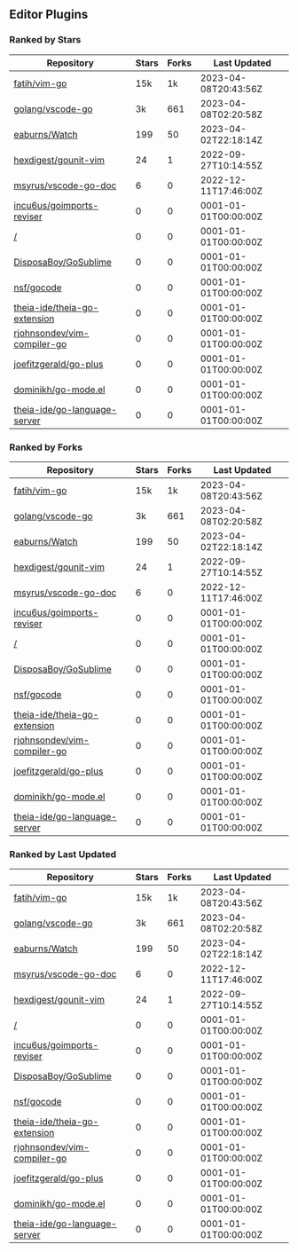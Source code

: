 ## Editor Plugins

### Ranked by Stars

| Repository | Stars | Forks | Last Updated |
|------------|-------|-------|--------------|
| [fatih/vim-go](https://github.com/fatih/vim-go) | 15k | 1k | 2023-04-08T20:43:56Z |
| [golang/vscode-go](https://github.com/golang/vscode-go) | 3k | 661 | 2023-04-08T02:20:58Z |
| [eaburns/Watch](https://github.com/eaburns/Watch) | 199 | 50 | 2023-04-02T22:18:14Z |
| [hexdigest/gounit-vim](https://github.com/hexdigest/gounit-vim) | 24 | 1 | 2022-09-27T10:14:55Z |
| [msyrus/vscode-go-doc](https://github.com/msyrus/vscode-go-doc) | 6 | 0 | 2022-12-11T17:46:00Z |
| [incu6us/goimports-reviser](https://github.com/incu6us/goimports-reviser) | 0 | 0 | 0001-01-01T00:00:00Z |
| [/](https://github.com/golang/tools/blob/master/gopls/README.md) | 0 | 0 | 0001-01-01T00:00:00Z |
| [DisposaBoy/GoSublime](https://github.com/DisposaBoy/GoSublime) | 0 | 0 | 0001-01-01T00:00:00Z |
| [nsf/gocode](https://github.com/nsf/gocode) | 0 | 0 | 0001-01-01T00:00:00Z |
| [theia-ide/theia-go-extension](https://github.com/theia-ide/theia-go-extension) | 0 | 0 | 0001-01-01T00:00:00Z |
| [rjohnsondev/vim-compiler-go](https://github.com/rjohnsondev/vim-compiler-go) | 0 | 0 | 0001-01-01T00:00:00Z |
| [joefitzgerald/go-plus](https://github.com/joefitzgerald/go-plus) | 0 | 0 | 0001-01-01T00:00:00Z |
| [dominikh/go-mode.el](https://github.com/dominikh/go-mode.el) | 0 | 0 | 0001-01-01T00:00:00Z |
| [theia-ide/go-language-server](https://github.com/theia-ide/go-language-server) | 0 | 0 | 0001-01-01T00:00:00Z |

### Ranked by Forks

| Repository | Stars | Forks | Last Updated |
|------------|-------|-------|--------------|
| [fatih/vim-go](https://github.com/fatih/vim-go) | 15k | 1k | 2023-04-08T20:43:56Z |
| [golang/vscode-go](https://github.com/golang/vscode-go) | 3k | 661 | 2023-04-08T02:20:58Z |
| [eaburns/Watch](https://github.com/eaburns/Watch) | 199 | 50 | 2023-04-02T22:18:14Z |
| [hexdigest/gounit-vim](https://github.com/hexdigest/gounit-vim) | 24 | 1 | 2022-09-27T10:14:55Z |
| [msyrus/vscode-go-doc](https://github.com/msyrus/vscode-go-doc) | 6 | 0 | 2022-12-11T17:46:00Z |
| [incu6us/goimports-reviser](https://github.com/incu6us/goimports-reviser) | 0 | 0 | 0001-01-01T00:00:00Z |
| [/](https://github.com/golang/tools/blob/master/gopls/README.md) | 0 | 0 | 0001-01-01T00:00:00Z |
| [DisposaBoy/GoSublime](https://github.com/DisposaBoy/GoSublime) | 0 | 0 | 0001-01-01T00:00:00Z |
| [nsf/gocode](https://github.com/nsf/gocode) | 0 | 0 | 0001-01-01T00:00:00Z |
| [theia-ide/theia-go-extension](https://github.com/theia-ide/theia-go-extension) | 0 | 0 | 0001-01-01T00:00:00Z |
| [rjohnsondev/vim-compiler-go](https://github.com/rjohnsondev/vim-compiler-go) | 0 | 0 | 0001-01-01T00:00:00Z |
| [joefitzgerald/go-plus](https://github.com/joefitzgerald/go-plus) | 0 | 0 | 0001-01-01T00:00:00Z |
| [dominikh/go-mode.el](https://github.com/dominikh/go-mode.el) | 0 | 0 | 0001-01-01T00:00:00Z |
| [theia-ide/go-language-server](https://github.com/theia-ide/go-language-server) | 0 | 0 | 0001-01-01T00:00:00Z |

### Ranked by Last Updated

| Repository | Stars | Forks | Last Updated |
|------------|-------|-------|--------------|
| [fatih/vim-go](https://github.com/fatih/vim-go) | 15k | 1k | 2023-04-08T20:43:56Z |
| [golang/vscode-go](https://github.com/golang/vscode-go) | 3k | 661 | 2023-04-08T02:20:58Z |
| [eaburns/Watch](https://github.com/eaburns/Watch) | 199 | 50 | 2023-04-02T22:18:14Z |
| [msyrus/vscode-go-doc](https://github.com/msyrus/vscode-go-doc) | 6 | 0 | 2022-12-11T17:46:00Z |
| [hexdigest/gounit-vim](https://github.com/hexdigest/gounit-vim) | 24 | 1 | 2022-09-27T10:14:55Z |
| [/](https://github.com/golang/tools/blob/master/gopls/README.md) | 0 | 0 | 0001-01-01T00:00:00Z |
| [incu6us/goimports-reviser](https://github.com/incu6us/goimports-reviser) | 0 | 0 | 0001-01-01T00:00:00Z |
| [DisposaBoy/GoSublime](https://github.com/DisposaBoy/GoSublime) | 0 | 0 | 0001-01-01T00:00:00Z |
| [nsf/gocode](https://github.com/nsf/gocode) | 0 | 0 | 0001-01-01T00:00:00Z |
| [theia-ide/theia-go-extension](https://github.com/theia-ide/theia-go-extension) | 0 | 0 | 0001-01-01T00:00:00Z |
| [rjohnsondev/vim-compiler-go](https://github.com/rjohnsondev/vim-compiler-go) | 0 | 0 | 0001-01-01T00:00:00Z |
| [joefitzgerald/go-plus](https://github.com/joefitzgerald/go-plus) | 0 | 0 | 0001-01-01T00:00:00Z |
| [dominikh/go-mode.el](https://github.com/dominikh/go-mode.el) | 0 | 0 | 0001-01-01T00:00:00Z |
| [theia-ide/go-language-server](https://github.com/theia-ide/go-language-server) | 0 | 0 | 0001-01-01T00:00:00Z |

